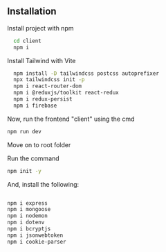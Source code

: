 ## Installation

Install project with npm

```bash
  cd client
  npm i
```
Install Tailwind with Vite

```bash
  npm install -D tailwindcss postcss autoprefixer
  npx tailwindcss init -p
  npm i react-router-dom
  npm i @reduxjs/toolkit react-redux
  npm i redux-persist
  npm i firebase
```
Now, run the frontend "client" using the cmd

```bash
npm run dev
```
Move on to root folder

Run the command

```bash
npm init -y
```

And, install the following:

```bash

npm i express
npm i mongoose
npm i nodemon
npm i dotenv
npm i bcryptjs
npm i jsonwebtoken
npm i cookie-parser
```
